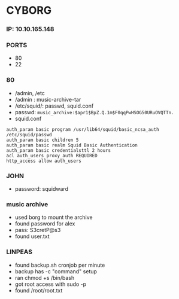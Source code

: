 # CYBORG

### IP: 10.10.165.148

### PORTS
- 80
- 22

### 80
- /admin, /etc
- /admin : music-archive-tar
- /etc/squid/: passwd, squid.conf
- passwd: `music_archive:$apr1$BpZ.Q.1m$F0qqPwHSOG50URuOVQTTn.`
- squid.conf
```
auth_param basic program /usr/lib64/squid/basic_ncsa_auth /etc/squid/passwd
auth_param basic children 5
auth_param basic realm Squid Basic Authentication
auth_param basic credentialsttl 2 hours
acl auth_users proxy_auth REQUIRED
http_access allow auth_users

```
### JOHN
- password: squidward

### music archive
- used borg to mount the archive
- found password for alex
- pass: S3cretP@s3
- found user.txt

### LINPEAS
- found backup.sh cronjob per minute
- backup has -c "command" setup
- ran chmod +s /bin/bash
- got root access with sudo -p
- found /root/root.txt


